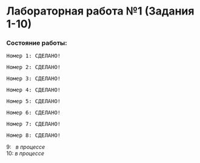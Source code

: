 # Лабораторная работа №1 (Задания 1-10)
### Состояние работы:<br/>
<pre>Номер 1: СДЕЛАНО!</pre>
<pre>Номер 2: СДЕЛАНО!</pre>
<pre>Номер 3: СДЕЛАНО!</pre>
<pre>Номер 4: СДЕЛАНО!</pre>
<pre>Номер 5: СДЕЛАНО!</pre>
<pre>Номер 6: СДЕЛАНО!</pre>
<pre>Номер 7: СДЕЛАНО!</pre>
<pre>Номер 8: СДЕЛАНО!</pre>
9: &nbsp;&nbsp;<em>в процессе</em><br/>
10: <em>в процессе</em><br/>
